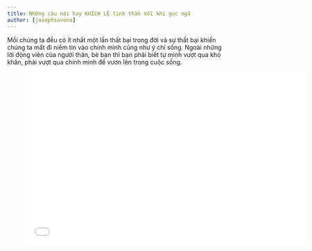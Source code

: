 ```yaml
---
title: Những câu nói hay KHÍCH LỆ tinh thần mỗi khi gục ngã
author: [josephsavona]
---
```


Mỗi chúng ta đều có ít nhất một lần thất bại trong đời và sự thất bại khiến chúng ta mất đi niềm tin vào chính mình cũng như ý chí sống. Ngoài những lời động viên của người thân, bè bạn thì bạn phải biết tự mình vượt qua khó khăn, phải vượt qua chính mình để vươn lên trong cuộc sống.


<figure><iframe width="650" height="400" src="//www.youtube-nocookie.com/embed/nD7u-kkFulA" frameborder="0" allowfullscreen></iframe></figure>